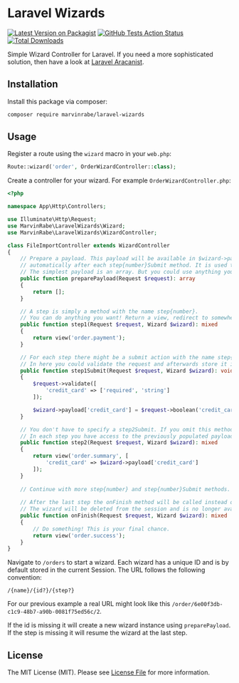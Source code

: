 # Laravel Wizards

[![Latest Version on Packagist](https://img.shields.io/packagist/v/marvinrabe/laravel-wizards.svg?style=flat-square)](https://packagist.org/packages/marvinrabe/laravel-wizards)
[![GitHub Tests Action Status](https://img.shields.io/github/workflow/status/marvinrabe/laravel-wizards/Tests?label=tests)](https://github.com/marvinrabe/laravel-wizards/actions?query=workflow%3ATests+branch%3Amaster)
[![Total Downloads](https://img.shields.io/packagist/dt/marvinrabe/laravel-wizards.svg?style=flat-square)](https://packagist.org/packages/marvinrabe/laravel-wizards)

Simple Wizard Controller for Laravel. If you need a more sophisticated solution, then have a look
at [Laravel Aracanist](https://laravel-arcanist.com).

## Installation

Install this package via composer:

```bash
composer require marvinrabe/laravel-wizards
```

## Usage

Register a route using the `wizard` macro in your `web.php`:

```php
Route::wizard('order', OrderWizardController::class);
```

Create a controller for your wizard. For example `OrderWizardController.php`:

```php
<?php

namespace App\Http\Controllers;

use Illuminate\Http\Request;
use MarvinRabe\LaravelWizards\Wizard;
use MarvinRabe\LaravelWizards\WizardController;

class FileImportController extends WizardController
{
    // Prepare a payload. This payload will be available in $wizard->payload on each step. It will be saved
    // automatically after each step{number}Submit method. It is used to store each partial result until onFinish.
    // The simplest payload is an array. But you could use anything you want. It only needs to be serializable!
    public function preparePayload(Request $request): array
    {
        return [];
    }

    // A step is simply a method with the name step{number}.
    // You can do anything you want! Return a view, redirect to somewhere else, etc.
    public function step1(Request $request, Wizard $wizard): mixed
    {
        return view('order.payment');
    }

    // For each step there might be a submit action with the name step{number}Submit. This will be called on POST.
    // In here you could validate the request and afterwards store it in the prepared payload like so:
    public function step1Submit(Request $request, Wizard $wizard): void
    {
        $request->validate([
            'credit_card' => ['required', 'string']
        ]);

        $wizard->payload['credit_card'] = $request->boolean('credit_card');
    }

    // You don't have to specify a step2Submit. If you omit this method the wizard will simply jump to the next step.
    // In each step you have access to the previously populated payload. By default it is stored in the session.
    public function step2(Request $request, Wizard $wizard): mixed
    {
        return view('order.summary', [
            'credit_card' => $wizard->payload['credit_card']
        ]);
    }
    
    // Continue with more step{number} and step{number}Submit methods. As many as you like!
    
    // After the last step the onFinish method will be called instead of the step{number}Submit.
    // The wizard will be deleted from the session and is no longer available.
    public function onFinish(Request $request, Wizard $wizard): mixed
    {
        // Do something! This is your final chance.
        return view('order.success');
    }
}
```

Navigate to `/orders` to start a wizard. Each wizard has a unique ID and is by default stored in the current Session.
The URL follows the following convention:

```
/{name}/{id?}/{step?}
```

For our previous example a real URL might look like this `/order/6e00f3db-c1c9-48b7-a90b-0081f75ed56c/2`.

If the id is missing it will create a new wizard instance using `preparePayload`. If the step is missing it will resume
the wizard at the last step.

## License

The MIT License (MIT). Please see [License File](LICENSE.md) for more information.
